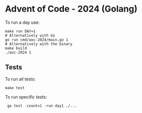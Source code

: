 Advent of Code - 2024 (Golang)
===
To run a day use:
```shell
make run DAY=1
# Alternatively with Go
go run cmd/aoc-2024/main.go 1
# Alternatively with the binary
make build
./aoc-2024 1
```

## Tests

To run all tests:
```shell
make test
```

To run specific tests:
```shell
 go test -count=1 -run day1 ./...
```
